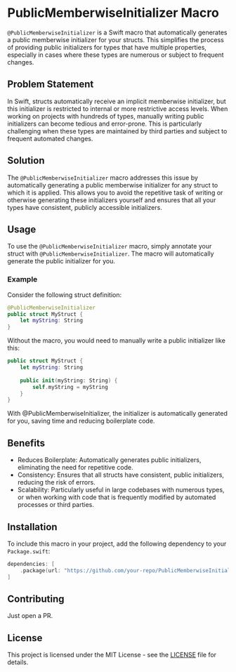 # PublicMemberwiseInitializer Macro

`@PublicMemberwiseInitializer` is a Swift macro that automatically generates a public memberwise initializer for your structs. This simplifies the process of providing public initializers for types that have multiple properties, especially in cases where these types are numerous or subject to frequent changes.

## Problem Statement

In Swift, structs automatically receive an implicit memberwise initializer, but this initializer is restricted to internal or more restrictive access levels. When working on projects with hundreds of types, manually writing public initializers can become tedious and error-prone. This is particularly challenging when these types are maintained by third parties and subject to frequent automated changes.

## Solution

The `@PublicMemberwiseInitializer` macro addresses this issue by automatically generating a public memberwise initializer for any struct to which it is applied. This allows you to avoid the repetitive task of writing or otherwise generating these initializers yourself and ensures that all your types have consistent, publicly accessible initializers.

## Usage

To use the `@PublicMemberwiseInitializer` macro, simply annotate your struct with `@PublicMemberwiseInitializer`. The macro will automatically generate the public initializer for you.

### Example

Consider the following struct definition:

```swift
@PublicMemberwiseInitializer
public struct MyStruct {
    let myString: String
}
```

Without the macro, you would need to manually write a public initializer like this:


```swift
public struct MyStruct {
    let myString: String
    
    public init(myString: String) {
        self.myString = myString
    }
}
```
With @PublicMemberwiseInitializer, the initializer is automatically generated for you, saving time and reducing boilerplate code.

## Benefits

* Reduces Boilerplate: Automatically generates public initializers, eliminating the need for repetitive code.
* Consistency: Ensures that all structs have consistent, public initializers, reducing the risk of errors.
* Scalability: Particularly useful in large codebases with numerous types, or when working with code that is frequently modified by automated processes or third parties.

## Installation

To include this macro in your project, add the following dependency to your `Package.swift`:

```swift
dependencies: [
    .package(url: "https://github.com/your-repo/PublicMemberwiseInitializer.git", from: "1.0.0")
]
```

## Contributing

Just open a PR.

## License

This project is licensed under the MIT License - see the [LICENSE](LICENSE) file for details.
